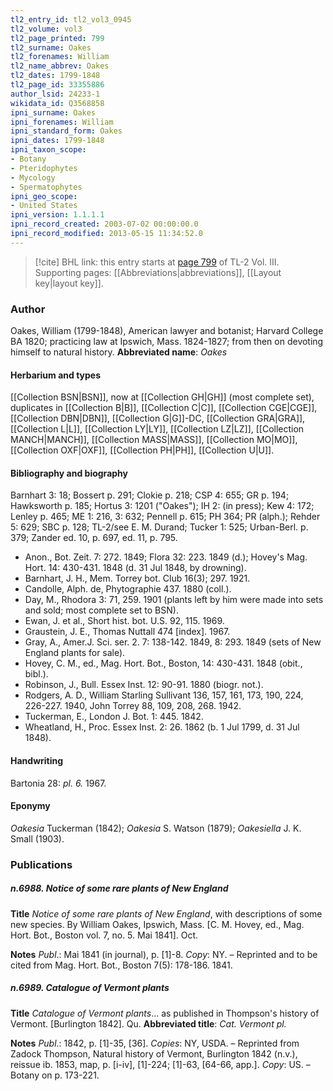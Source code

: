 ```yaml
---
tl2_entry_id: tl2_vol3_0945
tl2_volume: vol3
tl2_page_printed: 799
tl2_surname: Oakes
tl2_forenames: William
tl2_name_abbrev: Oakes
tl2_dates: 1799-1848
tl2_page_id: 33355886
author_lsid: 24233-1
wikidata_id: Q3568858
ipni_surname: Oakes
ipni_forenames: William
ipni_standard_form: Oakes
ipni_dates: 1799-1848
ipni_taxon_scope: 
- Botany
- Pteridophytes
- Mycology
- Spermatophytes
ipni_geo_scope: 
- United States
ipni_version: 1.1.1.1
ipni_record_created: 2003-07-02 00:00:00.0
ipni_record_modified: 2013-05-15 11:34:52.0
---
```



> [!cite] BHL link: this entry starts at [page 799](https://www.biodiversitylibrary.org/page/33355886) of TL-2 Vol. III.
> Supporting pages: [[Abbreviations|abbreviations]], [[Layout key|layout key]].

### Author

Oakes, William (1799-1848), American lawyer and botanist; Harvard College BA 1820; practicing law at Ipswich, Mass. 1824-1827; from then on devoting himself to natural history. 
**Abbreviated name**: *Oakes*

#### Herbarium and types

[[Collection BSN|BSN]], now at [[Collection GH|GH]] (most complete set), duplicates in [[Collection B|B]], [[Collection C|C]], [[Collection CGE|CGE]], [[Collection DBN|DBN]], [[Collection G|G]]-DC, [[Collection GRA|GRA]], [[Collection L|L]], [[Collection LY|LY]], [[Collection LZ|LZ]], [[Collection MANCH|MANCH]], [[Collection MASS|MASS]], [[Collection MO|MO]], [[Collection OXF|OXF]], [[Collection PH|PH]], [[Collection U|U]].

#### Bibliography and biography

Barnhart 3: 18; Bossert p. 291; Clokie p. 218; CSP 4: 655; GR p. 194; Hawksworth p. 185; Hortus 3: 1201 ("Oakes"); IH 2: (in press); Kew 4: 172; Lenley p. 465; ME 1: 216, 3: 632; Pennell p. 615; PH 364; PR (alph.); Rehder 5: 629; SBC p. 128; TL-2/see E. M. Durand; Tucker 1: 525; Urban-Berl. p. 379; Zander ed. 10, p. 697, ed. 11, p. 795.
- Anon., Bot. Zeit. 7: 272. 1849; Flora 32: 223. 1849 (d.); Hovey's Mag. Hort. 14: 430-431. 1848 (d. 31 Jul 1848, by drowning).
- Barnhart, J. H., Mem. Torrey bot. Club 16(3); 297. 1921.
- Candolle, Alph. de, Phytographie 437. 1880 (coll.).
- Day, M., Rhodora 3: 71, 259. 1901 (plants left by him were made into sets and sold; most complete set to BSN).
- Ewan, J. et al., Short hist. bot. U.S. 92, 115. 1969.
- Graustein, J. E., Thomas Nuttall 474 \[index\]. 1967.
- Gray, A., Amer.J. Sci. ser. 2. 7: 138-142. 1849, 8: 293. 1849 (sets of New England plants for sale).
- Hovey, C. M., ed., Mag. Hort. Bot., Boston, 14: 430-431. 1848 (obit., bibl.).
- Robinson, J., Bull. Essex Inst. 12: 90-91. 1880 (biogr. not.).
- Rodgers, A. D., William Starling Sullivant 136, 157, 161, 173, 190, 224, 226-227. 1940, John Torrey 88, 109, 208, 268. 1942.
- Tuckerman, E., London J. Bot. 1: 445. 1842.
- Wheatland, H., Proc. Essex Inst. 2: 26. 1862 (b. 1 Jul 1799, d. 31 Jul 1848).

#### Handwriting

Bartonia 28: *pl. 6.* 1967.

#### Eponymy

*Oakesia* Tuckerman (1842); *Oakesia* S. Watson (1879); *Oakesiella* J. K. Small (1903).

### Publications

##### n.6988. Notice of some rare plants of New England

**Title**
*Notice of some rare plants of New England*, with descriptions of some new species. By William Oakes, Ipswich, Mass. \[C. M. Hovey, ed., Mag. Hort. Bot., Boston vol. 7, no. 5. Mai 1841\]. Oct.

**Notes**
*Publ*.: Mai 1841 (in journal), p. \[1\]-8. *Copy*: NY. – Reprinted and to be cited from Mag. Hort. Bot., Boston 7(5): 178-186. 1841.

##### n.6989. Catalogue of Vermont plants

**Title**
*Catalogue of Vermont plants*... as published in Thompson's history of Vermont. \[Burlington 1842\]. Qu.
**Abbreviated title**: *Cat. Vermont pl.*

**Notes**
*Publ*.: 1842, p. \[1\]-35, \[36\]. *Copies*: NY, USDA. – Reprinted from Zadock Thompson, Natural history of Vermont, Burlington 1842 (n.v.), reissue ib. 1853, map, p. \[i-iv\], \[1\]-224; \[1\]-63, \[64-66, app.\]. *Copy*: US. – Botany on p. 173-221.

